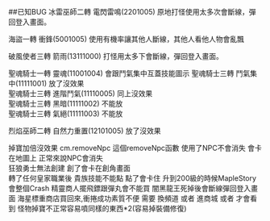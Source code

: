 ##已知BUG 
冰雷巫師二轉 電閃雷鳴(2201005) 原地打怪使用太多次會斷線，彈回登入畫面。

海盜一轉 衝鋒(5001005) 使用有機率讓其他人斷線，其他人看他人物會亂飄

破風使者三轉 箭雨(13111000) 打怪用太多下會斷線，彈回登入畫面。

聖魂騎士一轉 靈魂(11001004) 會跟鬥氣集中互蓋技能圖示 
聖魂騎士三轉 鬥氣集中(11111001) 放了沒效果  
聖魂騎士三轉 進階鬥氣(11110005) 同上沒效果  
聖魂騎士三轉 黑暗(11111002) 不能放  
聖魂騎士三轉 氣絕(11111003) 不能放  

烈焰巫師二轉 自然力重置(12101005) 放了沒效果  

掉寶加倍沒效果
cm.removeNpc 這個removeNpc函數 使用了NPC不會消失 會卡在地圖上 正常來說NPC會消失  
狂狼勇士無法創建 創了會卡在創角畫面  
轉了任何皇家職業後 貴族技能不能點 點了會卡住
升到200級的時候MapleStory會整個Crash
精靈商人擺飛鏢跟彈丸會不能買
闇黑龍王死掉後會斷線彈回登入畫面
海星標重商店買回來,衝捲成功素質不便 需要 換頻道 或者 進商城 或者 才會看到
怪物掉寶不正常容易噴同樣的東西*2(容易掉裝備修復)